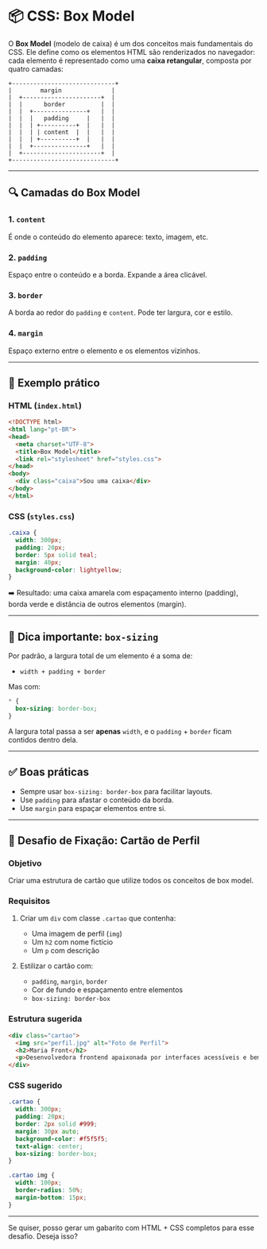 # 📦 CSS: Box Model

O **Box Model** (modelo de caixa) é um dos conceitos mais fundamentais do CSS. Ele define como os elementos HTML são renderizados no navegador: cada elemento é representado como uma **caixa retangular**, composta por quatro camadas:

```
+-----------------------------+
|        margin              |
|  +----------------------+  |
|  |      border          |  |
|  |  +---------------+   |  |
|  |  |   padding     |   |  |
|  |  | +----------+  |   |  |
|  |  | | content  |  |   |  |
|  |  | +----------+  |   |  |
|  |  +---------------+   |  |
|  +----------------------+  |
+-----------------------------+
```

---

## 🔍 Camadas do Box Model

### 1. `content`

É onde o conteúdo do elemento aparece: texto, imagem, etc.

### 2. `padding`

Espaço entre o conteúdo e a borda. Expande a área clicável.

### 3. `border`

A borda ao redor do `padding` e `content`. Pode ter largura, cor e estilo.

### 4. `margin`

Espaço externo entre o elemento e os elementos vizinhos.

---

## 🧪 Exemplo prático

### HTML (`index.html`)

```html
<!DOCTYPE html>
<html lang="pt-BR">
<head>
  <meta charset="UTF-8">
  <title>Box Model</title>
  <link rel="stylesheet" href="styles.css">
</head>
<body>
  <div class="caixa">Sou uma caixa</div>
</body>
</html>
```

### CSS (`styles.css`)

```css
.caixa {
  width: 300px;
  padding: 20px;
  border: 5px solid teal;
  margin: 40px;
  background-color: lightyellow;
}
```

➡️ Resultado: uma caixa amarela com espaçamento interno (padding), borda verde e distância de outros elementos (margin).

---

## 🧠 Dica importante: `box-sizing`

Por padrão, a largura total de um elemento é a soma de:

- `width + padding + border`

Mas com:

```css
* {
  box-sizing: border-box;
}
```

A largura total passa a ser **apenas** `width`, e o `padding` + `border` ficam contidos dentro dela.

---

## ✅ Boas práticas

- Sempre usar `box-sizing: border-box` para facilitar layouts.
- Use `padding` para afastar o conteúdo da borda.
- Use `margin` para espaçar elementos entre si.

---

## 🚀 Desafio de Fixação: Cartão de Perfil

### Objetivo

Criar uma estrutura de cartão que utilize todos os conceitos de box model.

### Requisitos

1. Criar um `div` com classe `.cartao` que contenha:
   - Uma imagem de perfil (`img`)
   - Um `h2` com nome fictício
   - Um `p` com descrição

2. Estilizar o cartão com:
   - `padding`, `margin`, `border`
   - Cor de fundo e espaçamento entre elementos
   - `box-sizing: border-box`

### Estrutura sugerida

```html
<div class="cartao">
  <img src="perfil.jpg" alt="Foto de Perfil">
  <h2>Maria Front</h2>
  <p>Desenvolvedora frontend apaixonada por interfaces acessíveis e bem estilizadas.</p>
</div>
```

### CSS sugerido

```css
.cartao {
  width: 300px;
  padding: 20px;
  border: 2px solid #999;
  margin: 30px auto;
  background-color: #f5f5f5;
  text-align: center;
  box-sizing: border-box;
}

.cartao img {
  width: 100px;
  border-radius: 50%;
  margin-bottom: 15px;
}
```

---

Se quiser, posso gerar um gabarito com HTML + CSS completos para esse desafio. Deseja isso?
